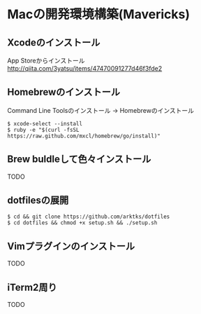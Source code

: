 # Macの開発環境構築(Mavericks)

## Xcodeのインストール
App Storeからインストール  
http://qiita.com/3yatsu/items/47470091277d46f3fde2

## Homebrewのインストール
Command Line Toolsのインストール -> Homebrewのインストール

```
$ xcode-select --install
$ ruby -e "$(curl -fsSL https://raw.github.com/mxcl/homebrew/go/install)"
```

## Brew buldleして色々インストール

TODO

## dotfilesの展開
```
$ cd && git clone https://github.com/arktks/dotfiles
$ cd dotfiles && chmod +x setup.sh && ./setup.sh
```

## Vimプラグインのインストール

TODO

## iTerm2周り

TODO
